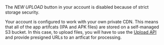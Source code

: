 The *NEW UPLOAD* button in your account is disabled because of strict storage security.

Your account is configured to work with your own private CDN. This means that all of the app artifcats (IPA and APK files) are stored on a self-managed S3 bucket. In this case, to upload files, you will have to use the [Upload API](https://docs.testfairy.com/API/Upload_API.html) and provide presigned URLs to an artficat for processing.
